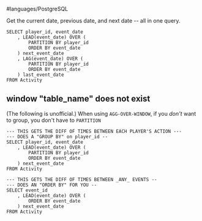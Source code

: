 #languages/PostgreSQL 

Get the current date, previous date, and next date -- all in one query.

```postgresql
SELECT player_id, event_date
	, LEAD(event_date) OVER (
		PARTITION BY player_id
		ORDER BY event_date
	) next_event_date
	, LAG(event_date) OVER (
		PARTITION BY player_id
		ORDER BY event_date
	) last_event_date
FROM Activity
```

## window "table_name" does not exist

(The following is unofficial.)
When using `AGG-OVER-WINDOW`, if you *don't* want to group, you don't have to `PARTITION`

```postgresql
--- THIS GETS THE DIFF OF TIMES BETWEEN EACH PLAYER'S ACTION ---
--- DOES A "GROUP BY" on player_id --
SELECT player_id, event_date
	, LEAD(event_date) OVER (
		PARTITION BY player_id
		ORDER BY event_date
	) next_event_date
FROM Activity

--- THIS GETS THE DIFF OF TIMES BETWEEN _ANY_ EVENTS --
--- DOES AN "ORDER BY" FOR YOU --
SELECT event_id
	, LEAD(event_date) OVER (
		ORDER BY event_date
	) next_event_date
FROM Activity
```